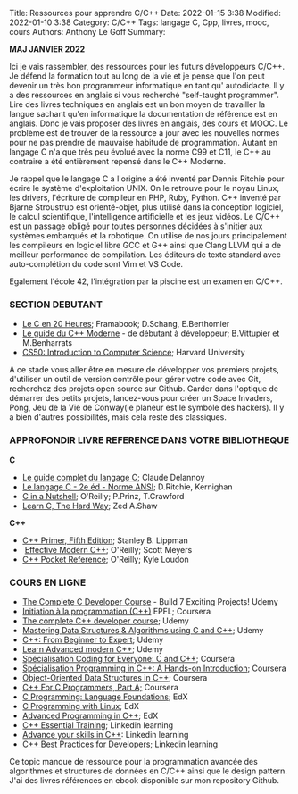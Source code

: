 ﻿Title: Ressources pour apprendre C/C++
Date: 2022-01-15 3:38
Modified: 2022-01-10 3:38
Category: C/C++
Tags: langage C, Cpp, livres, mooc, cours
Authors: Anthony Le Goff
Summary: 

**MAJ JANVIER 2022**


Ici je vais rassembler, des ressources pour les futurs développeurs C/C++. Je défend la formation tout au long de la vie et je pense que l'on peut devenir un très bon programmeur informatique en tant qu' autodidacte. Il y a des ressources en anglais si vous recherché "self-taught programmer". Lire des livres techniques en anglais est un bon moyen de travailler la langue sachant qu'en informatique la documentation de référence est en anglais. Donc je vais proposer des livres en anglais, des cours et MOOC. Le problème est de trouver de la ressource à jour avec les nouvelles normes pour ne pas prendre de mauvaise habitude de programmation. Autant en langage C n'a que très peu évolué avec la norme C99 et C11, le C++ au contraire a été entièrement repensé dans le C++ Moderne.

Je rappel que le langage C a l'origine a été inventé par Dennis Ritchie pour écrire le système d'exploitation UNIX. On le retrouve pour le noyau Linux, les drivers, l'écriture de compileur en PHP, Ruby, Python. C++ inventé par Bjarne Stroustrup est orienté-objet, plus utilisé dans la conception logiciel, le calcul scientifique, l'intelligence artificielle et les jeux vidéos. Le C/C++ est un passage obligé pour toutes personnes décidées à s'initier aux systèmes embarqués et la robotique. On utilise de nos jours principalement les compileurs en logiciel libre GCC et G++ ainsi que Clang LLVM qui a de meilleur performance de compilation. Les éditeurs de texte standard avec auto-complétion du code sont Vim et VS Code.

Egalement l'école 42, l'intégration par la piscine est un examen en C/C++.

### SECTION DEBUTANT

*   [Le C en 20 Heures](https://framabook.org/docs/c20h/C20H_integrale_creative-commons-by-sa.pdf); Framabook; D.Schang, E.Berthomier
*   [Le guide du C++ Moderne](https://www.d-booker.fr/cppmoderne/656-le-guide-du-c-moderne-de-debutant-a-developpeur.html) - de débutant à développeur; B.Vittupier et M.Benharrats
*   [CS50: Introduction to Computer Science](https://pll.harvard.edu/course/cs50-introduction-computer-science?delta=0); Harvard University

A ce stade vous aller être en mesure de développer vos premiers projets, d'utiliser un outil de version contrôle pour gérer votre code avec Git, recherchez des projets open source sur Github. Garder dans l'optique de démarrer des petits projets, lancez-vous pour créer un Space Invaders, Pong, Jeu de la Vie de Conway(le planeur est le symbole des hackers). Il y a bien d'autres possibilités, mais cela reste des classiques.

### APPROFONDIR LIVRE REFERENCE DANS VOTRE BIBLIOTHEQUE

**C**  

*   [Le guide complet du langage C](https://www.eyrolles.com/Informatique/Livre/le-guide-complet-du-langage-c-9782212679229/); Claude Delannoy
*   [Le langage C - 2e éd - Norme ANSI](https://www.decitre.fr/livres/le-langage-c-9782100051168.html); D.Ritchie, Kernighan
*   [C in a Nutshell](https://www.oreilly.com/library/view/c-in-a/0596006977/); O'Reilly; P.Prinz, T.Crawford
*   [Learn C, The Hard Way](https://learncodethehardway.org/c/); Zed A.Shaw

**C++**  

*   [C++ Primer, Fifth Edition](https://livre.fnac.com/a4704930/Stanley-B-Lippman-C-primer); Stanley B. Lippman   
*    [Effective Modern C++](https://www.amazon.fr/dp/1491903996?tag=hackr06-21&geniuslink=true); O'Reilly; Scott Meyers
*   [C++ Pocket Reference](https://www.oreilly.com/library/view/c-pocket-reference/9780596801762/); O'Reilly; Kyle Loudon

  

### COURS EN LIGNE

*   [The Complete C Developer Course](https://www.udemy.com/course/the-complete-c-developer-course-build-7-exciting-projects/?utm_source=adwords&utm_medium=udemyads&utm_campaign=LongTail_la.EN_cc.ROW&utm_content=deal4584&utm_term=_._ag_77879424134_._ad_535397245863_._kw__._de_c_._dm__._pl__._ti_dsa-1007766171312_._li_9055186_._pd__._&matchtype=&gclid=CjwKCAiA24SPBhB0EiwAjBgkhpY1srynWwHhTgzwI1p0MtnEAMsnAbvu3Sx12ctLwvY_UitVs7WGXxoCKAUQAvD_BwE) - Build 7 Exciting Projects! Udemy
*   [Initiation à la programmation (C++)](https://www.coursera.org/learn/initiation-programmation-cpp) EPFL; Coursera
*   [The complete C++ developer course](https://www.udemy.com/course/the-complete-cpp-developer-course/); Udemy
*   [Mastering Data Structures & Algorithms using C and C++](https://www.udemy.com/course/datastructurescncpp/); Udemy
*   [C++: From Beginner to Expert](https://www.udemy.com/course/video-course-c-from-beginner-to-expert/); Udemy
*   [Learn Advanced modern C++](https://www.udemy.com/course/learn-intermediate-modern-c/); Udemy
*   [Spécialisation Coding for Everyone: C and C++](https://www.coursera.org/specializations/coding-for-everyone); Coursera
*   [Spécialisation Programming in C++: A Hands-on Introduction](https://www.coursera.org/specializations/hands-on-cpp); Coursera
*   [Object-Oriented Data Structures in C++](https://www.coursera.org/learn/cs-fundamentals-1); Coursera
*   [C++ For C Programmers, Part A;](https://www.coursera.org/learn/c-plus-plus-a) Coursera
*   [C Programming: Language Foundations](https://www.edx.org/course/c-programming-language-foundations); EdX
*   [C Programming with Linux](https://www.edx.org/professional-certificate/dartmouth-imtx-c-programming-with-linux); EdX    
*   [Advanced Programming in C++](https://www.edx.org/course/advanced-programming-in-c); EdX
*   [C++ Essential Training](https://www.linkedin.com/learning/c-plus-plus-essential-training); Linkedin learning
*   [Advance your skills in C++](https://www.linkedin.com/learning/paths/advance-your-skills-in-c-plus-plus): Linkedin learning
*   [C++ Best Practices for Developers](https://www.linkedin.com/learning/c-plus-plus-best-practices-for-developers); Linkedin learning

Ce topic manque de ressource pour la programmation avancée des algorithmes et structures de données en C/C++ ainsi que le design pattern. J'ai des livres références en ebook disponible sur mon repository Github.
